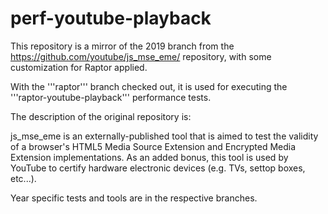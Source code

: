 # perf-youtube-playback

This repository is a mirror of the 2019 branch from the
https://github.com/youtube/js_mse_eme/ repository,
with some customization for Raptor applied.

With the '''raptor''' branch checked out, it is used for 
executing the '''raptor-youtube-playback''' performance tests.

The description of the original repository is:

js_mse_eme is an externally-published tool that is aimed to test the validity
of a browser's HTML5 Media Source Extension and Encrypted Media Extension
implementations. As an added bonus, this tool is used by YouTube to certify
hardware electronic devices (e.g. TVs, settop boxes, etc...).

Year specific tests and tools are in the respective branches.
